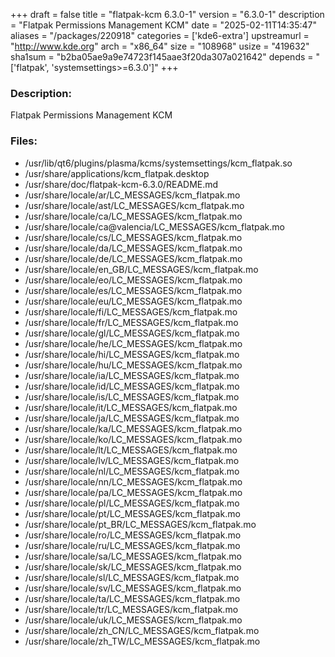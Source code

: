 +++
draft = false
title = "flatpak-kcm 6.3.0-1"
version = "6.3.0-1"
description = "Flatpak Permissions Management KCM"
date = "2025-02-11T14:35:47"
aliases = "/packages/220918"
categories = ['kde6-extra']
upstreamurl = "http://www.kde.org"
arch = "x86_64"
size = "108968"
usize = "419632"
sha1sum = "b2ba05ae9a9e74723f145aae3f20da307a021642"
depends = "['flatpak', 'systemsettings>=6.3.0']"
+++
### Description: 
Flatpak Permissions Management KCM

### Files: 
* /usr/lib/qt6/plugins/plasma/kcms/systemsettings/kcm_flatpak.so
* /usr/share/applications/kcm_flatpak.desktop
* /usr/share/doc/flatpak-kcm-6.3.0/README.md
* /usr/share/locale/ar/LC_MESSAGES/kcm_flatpak.mo
* /usr/share/locale/ast/LC_MESSAGES/kcm_flatpak.mo
* /usr/share/locale/ca/LC_MESSAGES/kcm_flatpak.mo
* /usr/share/locale/ca@valencia/LC_MESSAGES/kcm_flatpak.mo
* /usr/share/locale/cs/LC_MESSAGES/kcm_flatpak.mo
* /usr/share/locale/da/LC_MESSAGES/kcm_flatpak.mo
* /usr/share/locale/de/LC_MESSAGES/kcm_flatpak.mo
* /usr/share/locale/en_GB/LC_MESSAGES/kcm_flatpak.mo
* /usr/share/locale/eo/LC_MESSAGES/kcm_flatpak.mo
* /usr/share/locale/es/LC_MESSAGES/kcm_flatpak.mo
* /usr/share/locale/eu/LC_MESSAGES/kcm_flatpak.mo
* /usr/share/locale/fi/LC_MESSAGES/kcm_flatpak.mo
* /usr/share/locale/fr/LC_MESSAGES/kcm_flatpak.mo
* /usr/share/locale/gl/LC_MESSAGES/kcm_flatpak.mo
* /usr/share/locale/he/LC_MESSAGES/kcm_flatpak.mo
* /usr/share/locale/hi/LC_MESSAGES/kcm_flatpak.mo
* /usr/share/locale/hu/LC_MESSAGES/kcm_flatpak.mo
* /usr/share/locale/ia/LC_MESSAGES/kcm_flatpak.mo
* /usr/share/locale/id/LC_MESSAGES/kcm_flatpak.mo
* /usr/share/locale/is/LC_MESSAGES/kcm_flatpak.mo
* /usr/share/locale/it/LC_MESSAGES/kcm_flatpak.mo
* /usr/share/locale/ja/LC_MESSAGES/kcm_flatpak.mo
* /usr/share/locale/ka/LC_MESSAGES/kcm_flatpak.mo
* /usr/share/locale/ko/LC_MESSAGES/kcm_flatpak.mo
* /usr/share/locale/lt/LC_MESSAGES/kcm_flatpak.mo
* /usr/share/locale/lv/LC_MESSAGES/kcm_flatpak.mo
* /usr/share/locale/nl/LC_MESSAGES/kcm_flatpak.mo
* /usr/share/locale/nn/LC_MESSAGES/kcm_flatpak.mo
* /usr/share/locale/pa/LC_MESSAGES/kcm_flatpak.mo
* /usr/share/locale/pl/LC_MESSAGES/kcm_flatpak.mo
* /usr/share/locale/pt/LC_MESSAGES/kcm_flatpak.mo
* /usr/share/locale/pt_BR/LC_MESSAGES/kcm_flatpak.mo
* /usr/share/locale/ro/LC_MESSAGES/kcm_flatpak.mo
* /usr/share/locale/ru/LC_MESSAGES/kcm_flatpak.mo
* /usr/share/locale/sa/LC_MESSAGES/kcm_flatpak.mo
* /usr/share/locale/sk/LC_MESSAGES/kcm_flatpak.mo
* /usr/share/locale/sl/LC_MESSAGES/kcm_flatpak.mo
* /usr/share/locale/sv/LC_MESSAGES/kcm_flatpak.mo
* /usr/share/locale/ta/LC_MESSAGES/kcm_flatpak.mo
* /usr/share/locale/tr/LC_MESSAGES/kcm_flatpak.mo
* /usr/share/locale/uk/LC_MESSAGES/kcm_flatpak.mo
* /usr/share/locale/zh_CN/LC_MESSAGES/kcm_flatpak.mo
* /usr/share/locale/zh_TW/LC_MESSAGES/kcm_flatpak.mo
